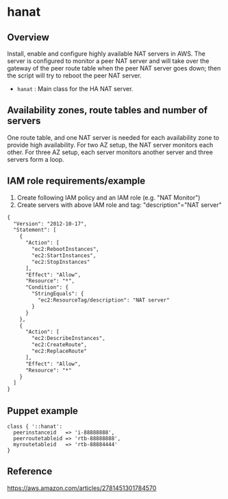 # hanat

## Overview

Install, enable and configure highly available NAT servers in AWS. The server is configured to monitor a peer NAT server and will take over the gateway of the peer route table when the peer NAT server goes down; then the script will try to reboot the peer NAT server.

* `hanat` : Main class for the HA NAT server.

## Availability zones, route tables and number of servers

One route table, and one NAT server is needed for each availability zone to provide high availability. For two AZ setup, the NAT server monitors each other. For three AZ setup, each server monitors another server and three servers form a loop.

## IAM role requirements/example

1. Create following IAM policy and an IAM role (e.g. "NAT Monitor")
2. Create servers with above IAM role and tag: "description"="NAT server"

```xml
{
  "Version": "2012-10-17",
  "Statement": [
    {
      "Action": [
        "ec2:RebootInstances",
        "ec2:StartInstances",
        "ec2:StopInstances"
      ],
      "Effect": "Allow",
      "Resource": "*",
      "Condition": {
        "StringEquals": {
          "ec2:ResourceTag/description": "NAT server"
        }
      }
    },
    {
      "Action": [
        "ec2:DescribeInstances",
        "ec2:CreateRoute",
        "ec2:ReplaceRoute"
      ],
      "Effect": "Allow",
      "Resource": "*"
    }
  ]
}
```

## Puppet example

```puppet
class { '::hanat':
  peerinstanceid   => 'i-88888888',
  peerroutetableid => 'rtb-88888888',
  myroutetableid   => 'rtb-88884444'
}
```

## Reference

https://aws.amazon.com/articles/2781451301784570
